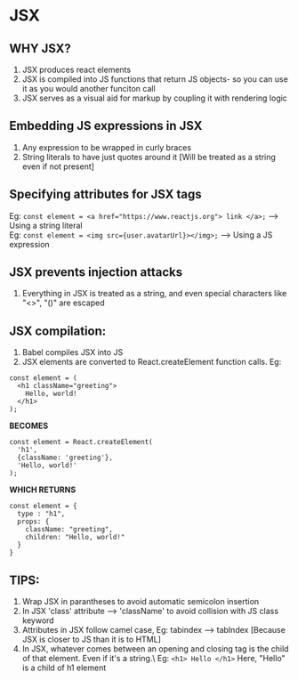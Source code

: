 # JSX

## WHY JSX?
1. JSX produces react elements
2. JSX is compiled into JS functions that return JS objects- so you can use it as you would another funciton call
3. JSX serves as a visual aid for markup by coupling it with rendering logic

## Embedding JS expressions in JSX
1. Any expression to be wrapped in curly braces
2. String literals to have just quotes around it [Will be treated as a string even if not present]

## Specifying attributes for JSX tags
Eg: `const element = <a href="https://www.reactjs.org"> link </a>;`   --> Using a string literal\
Eg: `const element = <img src={user.avatarUrl}></img>;`  --> Using a JS expression


## JSX prevents injection attacks
1. Everything in JSX is treated as a string, and even special characters like "<>", "()" are escaped

## JSX compilation:
1. Babel compiles JSX into JS
2. JSX elements are converted to React.createElement function calls. Eg: 

``` 
const element = (
  <h1 className="greeting">
    Hello, world!
  </h1>
); 
``` 

**BECOMES**

``` 
const element = React.createElement(
  'h1',
  {className: 'greeting'},
  'Hello, world!'
); 
```

**WHICH RETURNS**

``` 
const element = {
  type : "h1",
  props: {
    className: "greeting",
    children: "Hello, world!"
  }
} 
```

## TIPS: 
1. Wrap JSX in parantheses to avoid automatic semicolon insertion
2. In JSX 'class' attribute --> 'className' to avoid collision with JS class keyword
3. Attributes in JSX follow camel case, Eg: tabindex --> tabIndex [Because JSX is closer to JS than it is to HTML]
4. In JSX, whatever comes between an opening and closing tag is the child of that element. Even if it's a string.\ 
Eg: ` <h1> Hello </h1> ` Here, "Hello" is a child of h1 element

